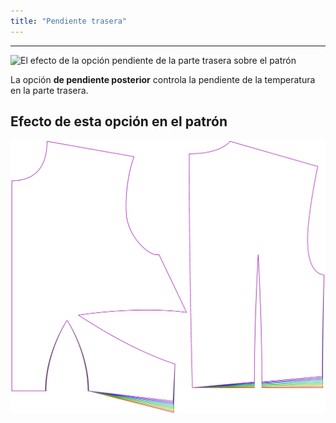 ```yaml
---
title: "Pendiente trasera"
---
```


---

![El efecto de la opción pendiente de la parte trasera sobre el patrón](sample.png)

La opción **de pendiente posterior** controla la pendiente de la temperatura en la parte trasera.

## Efecto de esta opción en el patrón

![Esta imagen muestra el efecto de esta opción superponiendo varias variantes que tienen un valor diferente para esta opción](bella_backhemslope_sample.svg "Efecto de esta opción en el patrón")
